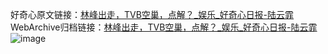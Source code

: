 好奇心原文链接：[林峰出走，TVB空巢，点解？_娱乐_好奇心日报-陆云霏](https://www.qdaily.com/articles/1815.html)
WebArchive归档链接：[林峰出走，TVB空巢，点解？_娱乐_好奇心日报-陆云霏](http://web.archive.org/web/20190623150047/https://www.qdaily.com/articles/1815.html)
![image](http://ww3.sinaimg.cn/large/007d5XDply1g3v4j2v6m6j30u05oynpd)